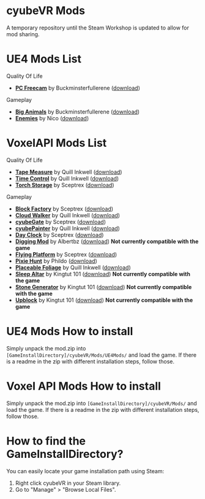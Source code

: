 # cyubeVR Mods

A temporary repository until the Steam Workshop is updated to allow for mod sharing.

# UE4 Mods List

Quality Of Life
- **[PC Freecam](https://github.com/CyubeVR-Modding/cyubeVR-Mods/blob/main/Quality%20Of%20Life/PCMovement__V1.zip)** by Buckminsterfullerene ([download](https://github.com/CyubeVR-Modding/cyubeVR-Mods/raw/main/Quality%20Of%20Life/PCMovement__V1.zip))

Gameplay
- **[Big Animals](https://github.com/CyubeVR-Modding/cyubeVR-Mods/tree/main/Gameplay/BigAnimals__V1.zip)** by Buckminsterfullerene ([download](https://github.com/CyubeVR-Modding/cyubeVR-Mods/raw/main/Gameplay/BigAnimals__V1.zip))
- **[Enemies](https://github.com/CyubeVR-Modding/cyubeVR-Mods/tree/main/Gameplay/Ennemies__V1.zip)** by Nico ([download](https://github.com/CyubeVR-Modding/cyubeVR-Mods/raw/main/Gameplay/Ennemies__V1.zip))

# VoxelAPI Mods List

Quality Of Life
- **[Tape Measure](https://github.com/cyubeVR-Modding/cyubeVR-Mods/blob/f4b5dc83e589d3108c6f899602687246adc7a813/Quality%20Of%20Life/Tape%20Measure.zip)** by Quill Inkwell ([download](https://github.com/cyubeVR-Modding/cyubeVR-Mods/raw/main/Quality%20Of%20Life/Tape%20Measure.zip))
- **[Time Control](https://github.com/cyubeVR-Modding/cyubeVR-Mods/blob/e02bc39a4eb02bb5d1395673deaefa256b911de8/Quality%20Of%20Life/TimeControl.zip)** by Quill Inkwell ([download](https://github.com/cyubeVR-Modding/cyubeVR-Mods/raw/main/Quality%20Of%20Life/TimeControl.zip))
- **[Torch Storage](https://drive.google.com/file/d/1PQ_DcYjemh-YW5Gk3lCpPLoIAO4u1rz8/view?usp=sharing)** by Sceptrex ([download](https://drive.google.com/file/d/1PQ_DcYjemh-YW5Gk3lCpPLoIAO4u1rz8/view?usp=sharing))

Gameplay
- **[Block Factory](https://drive.google.com/file/d/1iJFGlDbkZzbZaXsnhTID9DP9jN3p-sSS/view?usp=sharing)** by Sceptrex ([download](https://drive.google.com/file/d/1iJFGlDbkZzbZaXsnhTID9DP9jN3p-sSS/view?usp=sharing))
- **[Cloud Walker](https://github.com/cyubeVR-Modding/cyubeVR-Mods/blob/6ffe699318c33e9acdce8f207c4acced078120b5/Gameplay/CloudWalker.zip)** by Quill Inkwell ([download](https://github.com/cyubeVR-Modding/cyubeVR-Mods/raw/main/Gameplay/CloudWalker.zip))
- **[cyubeGate](https://drive.google.com/file/d/1nBp1dPxqzEmxlslCRBNyUZDwi-MAFONa/view?usp=sharing)** by Sceptrex ([download](https://drive.google.com/file/d/1nBp1dPxqzEmxlslCRBNyUZDwi-MAFONa/view?usp=sharing))
- **[cyubePainter](https://github.com/cyubeVR-Modding/cyubeVR-Mods/blob/main/Gameplay/CyubePainter.zip)** by Quill Inkwell ([download](https://github.com/cyubeVR-Modding/cyubeVR-Mods/raw/main/Gameplay/CyubePainter.zip))
- **[Day Clock](https://drive.google.com/file/d/103-azDmBA-I1qmUm7nDz6XLqWAwmHvtI/view?usp=sharing)** by Sceptrex ([download](https://drive.google.com/file/d/103-azDmBA-I1qmUm7nDz6XLqWAwmHvtI/view?usp=sharing))
- **[Digging Mod](https://github.com/cyubeVR-Modding/cyubeVR-Mods/blob/main/Gameplay/DiggingMod_v1.0.zip)** by Albertbz ([download](https://github.com/cyubeVR-Modding/cyubeVR-Mods/raw/main/Gameplay/DiggingMod_v1.0.zip)) **Not currently compatible with the game**
- **[Flying Platform](https://drive.google.com/file/d/1xVkk4VpLXEtzgneWD9ZG5kNEZD4KsFza/view?usp=sharing)** by Sceptrex ([download](https://drive.google.com/file/d/1xVkk4VpLXEtzgneWD9ZG5kNEZD4KsFza/view?usp=sharing))
- **[Pixie Hunt](https://github.com/cyubeVR-Modding/cyubeVR-Mods/blob/830844dd74d95fef0552a496f360ae95bcfe453b/Gameplay/PixieHunt.zip)** by Phildo ([download](https://github.com/cyubeVR-Modding/cyubeVR-Mods/raw/main/Gameplay/PixieHunt.zip))
- **[Placeable Foliage](https://github.com/cyubeVR-Modding/cyubeVR-Mods/blob/8c845c84cd364b48b7145ce59bf10fd4e936302a/Gameplay/PlaceableFoliage.zip)** by Quill Inkwell ([download](https://github.com/cyubeVR-Modding/cyubeVR-Mods/raw/main/Gameplay/PlaceableFoliage.zip))
- **[Sleep Altar](https://sites.google.com/view/retrocitycenter/cyubevr/api-blocks#h.wmfa73ya3d23)** by Kingtut 101 ([download](https://sites.google.com/view/retrocitycenter/cyubevr/api-blocks#h.wmfa73ya3d23)) **Not currently compatible with the game**
- **[Stone Generator](https://sites.google.com/view/retrocitycenter/cyubevr/api-blocks#h.yikg7tnx56ju)** by Kingtut 101 ([download](https://sites.google.com/view/retrocitycenter/cyubevr/api-blocks#h.yikg7tnx56ju)) **Not currently compatible with the game**
- **[Upblock](https://sites.google.com/view/retrocitycenter/cyubevr/api-blocks#h.tybvhxm5tnzb)** by Kingtut 101 ([download](https://sites.google.com/view/retrocitycenter/cyubevr/api-blocks#h.tybvhxm5tnzb)) **Not currently compatible with the game**

# UE4 Mods How to install 

Simply unpack the mod.zip into `[GameInstallDirectory]/cyubeVR/Mods/UE4Mods/` and load the game. If there is a readme in the zip with different installation steps, follow those.

# Voxel API Mods How to install

Simply unpack the mod.zip into `[GameInstallDirectory]/cyubeVR/Mods/` and load the game. If there is a readme in the zip with different installation steps, follow those.

# How to find the GameInstallDirectory?

You can easily locate your game installation path using Steam:
1. Right click cyubeVR in your Steam library.
2. Go to "Manage" > "Browse Local Files".
